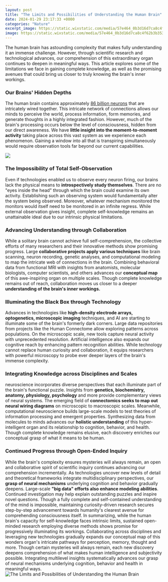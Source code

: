 ```yaml
---
layout: post
title: "The Limits and Possibilities of Understanding the Human Brain"
date: 2024-01-29 23:17:33 +0000
categories: "Nature"
excerpt_image: https://static.wixstatic.com/media/57e464_0b3d16d7ca8c4f62b3b3532ac27e43f5~mv2.png/v1/fit/w_1000%2Ch_580%2Cal_c/file.png
image: https://static.wixstatic.com/media/57e464_0b3d16d7ca8c4f62b3b3532ac27e43f5~mv2.png/v1/fit/w_1000%2Ch_580%2Cal_c/file.png
---
```


The human brain has astounding complexity that makes fully understanding it an immense challenge. However, through scientific research and technological advances, our comprehension of this extraordinary organ continues to deepen in meaningful ways. This article explores some of the limitations we face in gaining complete knowledge, as well as the promising avenues that could bring us closer to truly knowing the brain's inner workings.
### Our Brains' Hidden Depths
The human brain contains approximately [86 billion neurons](https://store.fi.io.vn/collection/adan) that are intricately wired together. This intricate network of connections allows our minds to perceive the world, process information, form memories, and generate thoughts in a highly integrated fashion. However, much of the brain's processing occurs below the level of consciousness, hidden from our direct awareness. We have **little insight into the moment-to-moment activity** taking place across this vast system as we experience each phenomenon. Gaining a window into all that is transpiring simultaneously would require observation tools far beyond our current capabilities. 

![](https://journalpsyche.org/wp-content/uploads/2014/08/Understanding-human-mind1.jpg)
### The Impossibility of Total Self-Observation 
Even if technologies enabled us to observe every neuron firing, our brains lack the physical means to **introspectively study themselves**. There are no "eyes inside the head" through which the brain could examine its own activity. Establishing such an observing system would fundamentally alter the system being observed. Moreover, whatever mechanism monitored the monitors would itself need to be monitored in an infinite regress. While external observation gives insight, complete self-knowledge remains an unattainable ideal due to our intrinsic physical limitations.
### Advancing Understanding through Collaboration
While a solitary brain cannot achieve full self-comprehension, the collective efforts of many researchers and their innovative methods show promising progress. Large **collaborative projects apply various techniques** like brain scanning, neuron recording, genetic analyses, and computational modeling to map the intricate web of connections in the brain. Combining behavioral data from functional MRI with insights from anatomists, molecular biologists, computer scientists, and others advances our **conceptual map** of this awe-inspiring organ on multiple scales. Though complete knowledge remains out of reach, collaboration moves us closer to a deeper **understanding of the brain's inner workings.**
### Illuminating the Black Box through Technology 
Advances in technologies like **high-density electrode arrays, optogenetics, microscopic imaging** techniques, and AI are starting to illuminate some of the brain's formerly dark corners. Large data repositories from projects like the Human Connectome allow exploring patterns across populations. On the microscopic scale, new tools capture neural activity with unprecedented resolution. Artificial intelligence also expands our cognitive reach by enhancing pattern recognition abilities. While technology cannot replace human curiosity and collaboration, it equips researchers with powerful microscopy to probe ever deeper layers of the brain's immense complexity.
### Integrating Knowledge across Disciplines and Scales  
neuroscience incorporates diverse perspectives that each illuminate part of the brain's functional puzzle. Insights from **genetics, biochemistry, anatomy, physiology, psychology** and more provide complementary views of neural systems. The emerging field of **connectomics seeks to map out neural wiring diagrams** on microscopic to macroscopic scales. Meanwhile, computational neuroscience builds large-scale models to test theories of information processing and emergent properties. Synthesizing data from molecules to minds advances our **holistic understanding** of this hyper-intelligent organ and its relationship to cognition, behavior, and health. Though complete knowledge remains elusive, each discovery enriches our conceptual grasp of what it means to be human.
### Continued Progress through Open-Ended Inquiry
While the brain's complexity ensures mysteries will always remain, an open and collaborative spirit of scientific inquiry continues advancing our comprehension incrementally. As technologies uncover new levels of detail and theoretical frameworks integrate multidisciplinary perspectives, our **grasp of neural mechanisms** underlying cognition and behavior gradually deepens. Large-scale **"big data" efforts also enhance modeling abilities**. Continued investigation may help explain outstanding puzzles and inspire novel questions. Though a fully complete and self-contained understanding of the mind is impossible, maintaining curiosity-driven research secures step-by-step advancement towards humanity's clearest avenue for comprehending consciousness itself.
In summarizing, while the human brain's capacity for self-knowledge faces intrinsic limits, sustained open-minded research employing diverse methods shows promise for progressively illuminating its workings. Collaborating across disciplines and leveraging new technologies gradually expands our conceptual map of this wonders organ's intricate pathways for perception, memory, thought and more. Though certain mysteries will always remain, each new discovery deepens comprehension of what makes human intelligence and subjectivity possible. Integrating multilevel insights systematically advances our grasp of neural mechanisms underlying cognition, behavior and health in meaningful ways.
![The Limits and Possibilities of Understanding the Human Brain](https://static.wixstatic.com/media/57e464_0b3d16d7ca8c4f62b3b3532ac27e43f5~mv2.png/v1/fit/w_1000%2Ch_580%2Cal_c/file.png)